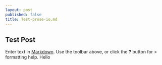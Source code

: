 ```yaml
---
layout: post
published: false
title: Test-prose-io.md
---
```

## Test Post

Enter text in [Markdown](http://daringfireball.net/projects/markdown/). Use the toolbar above, or click the **?** button for > formatting help.
Hello

